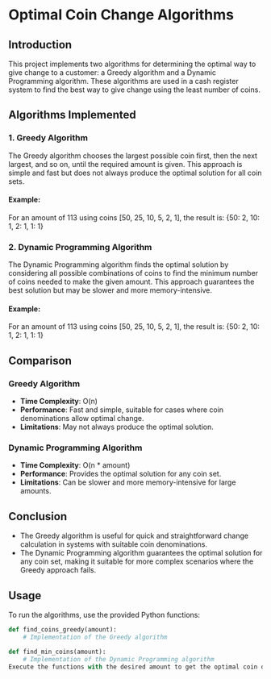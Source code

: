 # Optimal Coin Change Algorithms

## Introduction
This project implements two algorithms for determining the optimal way to give change to a customer: a Greedy algorithm and a Dynamic Programming algorithm. These algorithms are used in a cash register system to find the best way to give change using the least number of coins.

## Algorithms Implemented

### 1. Greedy Algorithm
The Greedy algorithm chooses the largest possible coin first, then the next largest, and so on, until the required amount is given. This approach is simple and fast but does not always produce the optimal solution for all coin sets.

#### Example:
For an amount of 113 using coins [50, 25, 10, 5, 2, 1], the result is:
{50: 2, 10: 1, 2: 1, 1: 1}


### 2. Dynamic Programming Algorithm
The Dynamic Programming algorithm finds the optimal solution by considering all possible combinations of coins to find the minimum number of coins needed to make the given amount. This approach guarantees the best solution but may be slower and more memory-intensive.

#### Example:
For an amount of 113 using coins [50, 25, 10, 5, 2, 1], the result is:
{50: 2, 10: 1, 2: 1, 1: 1}


## Comparison

### Greedy Algorithm
- **Time Complexity**: O(n)
- **Performance**: Fast and simple, suitable for cases where coin denominations allow optimal change.
- **Limitations**: May not always produce the optimal solution.

### Dynamic Programming Algorithm
- **Time Complexity**: O(n * amount)
- **Performance**: Provides the optimal solution for any coin set.
- **Limitations**: Can be slower and more memory-intensive for large amounts.

## Conclusion
- The Greedy algorithm is useful for quick and straightforward change calculation in systems with suitable coin denominations.
- The Dynamic Programming algorithm guarantees the optimal solution for any coin set, making it suitable for more complex scenarios where the Greedy approach fails.

## Usage
To run the algorithms, use the provided Python functions:
```python
def find_coins_greedy(amount):
    # Implementation of the Greedy algorithm

def find_min_coins(amount):
    # Implementation of the Dynamic Programming algorithm
Execute the functions with the desired amount to get the optimal coin distribution.
